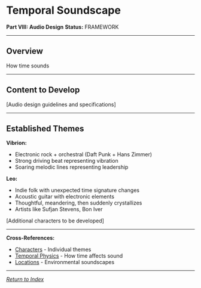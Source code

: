 # Temporal Soundscape

**Part VIII: Audio Design**
**Status:** FRAMEWORK

---

## Overview

How time sounds

---

## Content to Develop

[Audio design guidelines and specifications]

---

## Established Themes

**Vibrion:**
- Electronic rock + orchestral (Daft Punk + Hans Zimmer)
- Strong driving beat representing vibration
- Soaring melodic lines representing leadership

**Leo:**
- Indie folk with unexpected time signature changes
- Acoustic guitar with electronic elements
- Thoughtful, meandering, then suddenly crystallizes
- Artists like Sufjan Stevens, Bon Iver

[Additional characters to be developed]

---

**Cross-References:**
- [Characters](../../03_Characters/) - Individual themes
- [Temporal Physics](../../01_UniverseFundamentals/02_TemporalPhysics.md) - How time affects sound
- [Locations](../../04_Locations/) - Environmental soundscapes

---

*[Return to Index](../../00_INDEX.md)*
